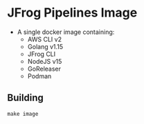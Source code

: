 # JFrog Pipelines Image

* A single docker image containing:
    * AWS CLI v2
    * Golang v1.15
    * JFrog CLI
    * NodeJS v15
    * GoReleaser
    * Podman

## Building

```shell
make image
```

